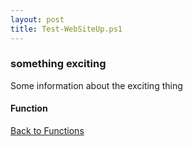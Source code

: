 ```yaml
---
layout: post
title: Test-WebSiteUp.ps1
---
```


### something exciting

Some information about the exciting thing

#### Function

<script async src="https://gist-it.appspot.com/github.com/BanterBoy/scripts-blog/blob/master/PowerShell/functions/Test-WebSiteUp.ps1"></script>

<a href="/menu/_pages/functions.html">Back to Functions</a>
